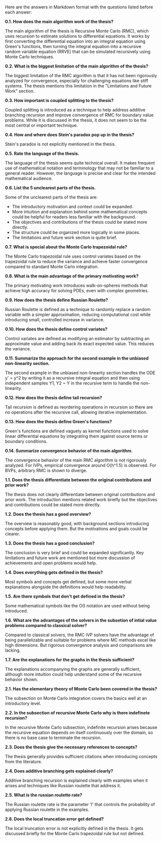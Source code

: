 Here are the answers in Markdown format with the questions listed before each answer:

**0.1. How does the main algorithm work of the thesis?**

The main algorithm of the thesis is Recursive Monte Carlo (RMC), which uses recursion to estimate solutions to differential equations. It works by first converting the differential equation into an integral equation using Green's functions, then turning the integral equation into a recursive random variable equation (RRVE) that can be simulated recursively using Monte Carlo techniques.

**0.2. What is the biggest limitation of the main algorithm of the thesis?**

The biggest limitation of the RMC algorithm is that it has not been rigorously analyzed for convergence, especially for challenging equations like stiff systems. The thesis mentions this limitation in the "Limitations and Future Work" section.

**0.3. How important is coupled splitting to the thesis?**

Coupled splitting is introduced as a technique to help address additive branching recursion and improve convergence of RMC for boundary value problems. While it is discussed in the thesis, it does not seem to be the most central or important technique.

**0.4. How and where does Stein's paradox pop up in the thesis?**

Stein's paradox is not explicitly mentioned in the thesis.

**0.5. Rate the language of the thesis.**

The language of the thesis seems quite technical overall. It makes frequent use of mathematical notation and terminology that may not be familiar to a general reader. However, the language is precise and clear for the intended mathematical audience.

**0.6. List the 5 unclearest parts of the thesis.**

Some of the unclearest parts of the thesis are:

- The introductory motivation and context could be expanded.
- More intuition and explanation behind some mathematical concepts could be helpful for readers less familiar with the background.
- The objectives and contributions of the thesis could be stated more directly.
- The structure could be organized more logically in some places.
- The limitations and future work section is quite brief.

**0.7. What is special about the Monte Carlo trapezoidal rule?**

The Monte Carlo trapezoidal rule uses control variates based on the trapezoidal rule to reduce the variance and achieve faster convergence compared to standard Monte Carlo integration.

**0.8. What is the main advantage of the primary motivating work?**

The primary motivating work introduces walk-on-spheres methods that achieve high accuracy for solving PDEs, even with complex geometries.

**0.9. How does the thesis define Russian Roulette?**

Russian Roulette is defined as a technique to randomly replace a random variable with a simpler approximation, reducing computational cost while introducing small, controlled increase in variance.

**0.10. How does the thesis define control variates?**

Control variates are defined as modifying an estimator by subtracting an approximate value and adding back its exact expected value. This reduces the variance.

**0.11. Summarize the approach for the second example in the unbiased non-linearity section.**

The second example in the unbiased non-linearity section handles the ODE y' = y^2 by writing it as a recursive integral equation and then using independent samples Y1, Y2 ~ Y in the recursive term to handle the non-linearity.

**0.12. How does the thesis define tail recursion?**

Tail recursion is defined as reordering operations in recursion so there are no operations after the recursive call, allowing iterative implementation.

**0.13. How does the thesis define Green's functions?**

Green's functions are defined vaguely as kernel functions used to solve linear differential equations by integrating them against source terms or boundary conditions.

**0.14. Summarize convergence behavior of the main algorithm.**

The convergence behavior of the main RMC algorithm is not rigorously analyzed. For IVPs, empirical convergence around O(h^1.5) is observed. For BVPs, arbitrary RMC is shown to diverge.

**1.1. Does the thesis differentiate between the original contributions and prior work?**

The thesis does not clearly differentiate between original contributions and prior work. The introduction mentions related work briefly but the objectives and contributions could be stated more directly.

**1.2. Does the thesis has a good overview?**

The overview is reasonably good, with background sections introducing concepts before applying them. But the motivations and goals could be clearer.

**1.3. Does the thesis has a good conclusion?**

The conclusion is very brief and could be expanded significantly. Key limitations and future work are mentioned but more discussion of achievements and open problems would help.

**1.4. Does everything gets defined in the thesis?**

Most symbols and concepts get defined, but some more verbal explanations alongside the definitions would help readability.

**1.5. Are there symbols that don't get defined in the thesis?**

Some mathematical symbols like the O() notation are used without being introduced.

**1.6. What are the advantages of the solvers in the subsetion of intial value problems compared to classical solver?**

Compared to classical solvers, the RMC IVP solvers have the advantage of being parallelizable and suitable for problems where MC methods excel like high dimensions. But rigorous convergence analysis and comparisons are lacking.

**1.7. Are the explanations for the graphs in the thesis sufficient?**

The explanations accompanying the graphs are generally sufficient, although more intuition could help understand some of the recursive behavior shown.

**2.1. Has the elementary theory of Monte Carlo been covered in the thesis?**

The subsection on Monte Carlo integration covers the basics well at an introductory level.

**2.2. In the subsection of recursive Monte Carlo why is there indefinete recursion?**

In the recursive Monte Carlo subsection, indefinite recursion arises because the recursive equation depends on itself continuously over the domain, so there is no base case to terminate the recursion.

**2.3. Does the thesis give the necessary references to concepts?**

The thesis generally provides sufficient citations when introducing concepts from the literature.

**2.4. Does additive branching gets explained clearly?**

Additive branching recursion is explained clearly with examples when it arises and techniques like Russian roulette that address it.

**2.5. What is the russian roulette rate?**

The Russian roulette rate is the parameter 'l' that controls the probability of applying Russian roulette in the examples.

**2.6. Does the local truncation error get defined?**

The local truncation error is not explicitly defined in the thesis. It gets discussed briefly for the Monte Carlo trapezoidal rule but not defined.
